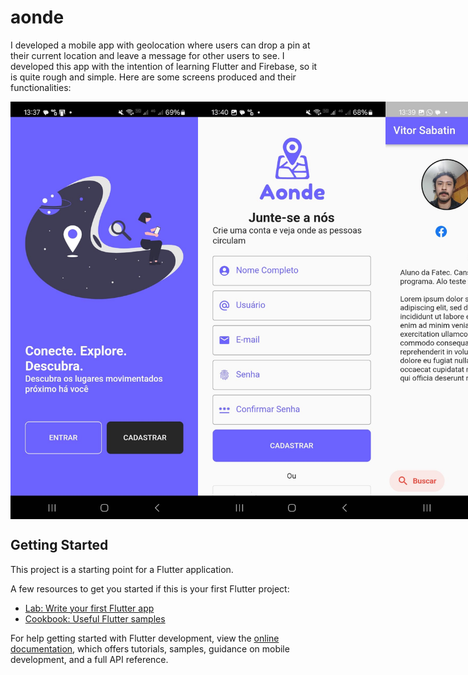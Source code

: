 # aonde

I developed a mobile app with geolocation where users can drop a pin at their current location and leave a message for other users to see. 
I developed this app with the intention of learning Flutter and Firebase, so it is quite rough and simple. Here are some screens produced and their functionalities:
<div style="display: flex; justify-content: space-around;">
  <img src="./assets/images/screens/initial-screen.jpeg" alt="Initial Screen" width="300"/>
  <img src="./assets/images/screens/signup-screen.jpeg" alt="Signup Screen" width="300"/>
  <img src="./assets/images/screens/profile-screen.jpeg" alt="Profile Screen" width="300"/>
  <img src="./assets/images/screens/location-message-screen.jpeg" alt="Location Message Screen" width="300"/>
</div>

## Getting Started

This project is a starting point for a Flutter application.

A few resources to get you started if this is your first Flutter project:

- [Lab: Write your first Flutter app](https://docs.flutter.dev/get-started/codelab)
- [Cookbook: Useful Flutter samples](https://docs.flutter.dev/cookbook)

For help getting started with Flutter development, view the
[online documentation](https://docs.flutter.dev/), which offers tutorials,
samples, guidance on mobile development, and a full API reference.
